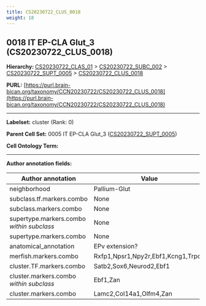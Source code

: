 ```yaml
---
title: CS20230722_CLUS_0018
weight: 18
---
```

## 0018 IT EP-CLA Glut_3 (CS20230722_CLUS_0018)
<b>Hierarchy: </b>
[CS20230722_CLAS_01](../CS20230722_CLAS_01) >
[CS20230722_SUBC_002](../CS20230722_SUBC_002) >
[CS20230722_SUPT_0005](../CS20230722_SUPT_0005) >
[CS20230722_CLUS_0018](../CS20230722_CLUS_0018)

**PURL:** [https://purl.brain-bican.org/taxonomy/CCN20230722/CS20230722_CLUS_0018](https://purl.brain-bican.org/taxonomy/CCN20230722/CS20230722_CLUS_0018)

---


**Labelset:** cluster (Rank: 0)

**Parent Cell Set:** 0005 IT EP-CLA Glut_3 ([CS20230722_SUPT_0005](../CS20230722_SUPT_0005))



**Cell Ontology Term:** 

[MARKER GENES.]: #


---

[TRANSFERRED ANNOTATIONS.]: #


[AUTHOR ANNOTATION FIELDS.]: #


**Author annotation fields:**

| Author annotation | Value |
|-------------------|-------|
|neighborhood|Pallium-Glut|
|subclass.tf.markers.combo|None|
|subclass.markers.combo|None|
|supertype.markers.combo _within subclass_|None|
|supertype.markers.combo|None|
|anatomical_annotation|EPv extension?|
|merfish.markers.combo|Rxfp1,Npsr1,Npy2r,Ebf1,Kcng1,Trpc7|
|cluster.TF.markers.combo|Satb2,Sox6,Neurod2,Ebf1|
|cluster.markers.combo _within subclass_|Ebf1,Zan|
|cluster.markers.combo|Lamc2,Col14a1,Olfm4,Zan|
